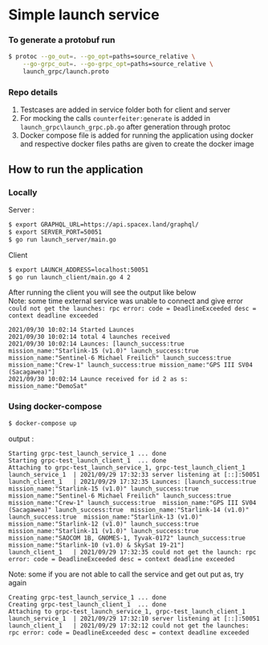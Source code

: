 # Simple launch service

### To generate a protobuf run 
```sh
$ protoc --go_out=. --go_opt=paths=source_relative \
    --go-grpc_out=. --go-grpc_opt=paths=source_relative \
    launch_grpc/launch.proto
```

### Repo details
1) Testcases are added in service folder both for client and server  
2) For mocking the calls `counterfeiter:generate` is added in `launch_grpc\launch_grpc.pb.go` after generation through protoc  
3) Docker compose file is added for running the application using docker and respective docker files paths are given to create the docker image  

## How to run the application 

### Locally

Server :
```sh
$ export GRAPHQL_URL=https://api.spacex.land/graphql/
$ export SERVER_PORT=50051
$ go run launch_server/main.go
```

Client
```sh
$ export LAUNCH_ADDRESS=localhost:50051
$ go run launch_client/main.go 4 2
```
After running the client you will see the output like below  
Note: some time external service was unable to connect and give error `could not get the launches: rpc error: code = DeadlineExceeded desc = context deadline exceeded`  

```
2021/09/30 10:02:14 Started Launces
2021/09/30 10:02:14 total 4 launches received
2021/09/30 10:02:14 Launces: [launch_success:true mission_name:"Starlink-15 (v1.0)" launch_success:true mission_name:"Sentinel-6 Michael Freilich" launch_success:true mission_name:"Crew-1" launch_success:true mission_name:"GPS III SV04 (Sacagawea)"]
2021/09/30 10:02:14 Launce received for id 2 as s: mission_name:"DemoSat"
```

### Using docker-compose

```sh
$ docker-compose up
```
output :
```
Starting grpc-test_launch_service_1 ... done
Starting grpc-test_launch_client_1  ... done
Attaching to grpc-test_launch_service_1, grpc-test_launch_client_1
launch_service_1  | 2021/09/29 17:32:33 server listening at [::]:50051
launch_client_1   | 2021/09/29 17:32:35 Launces: [launch_success:true  mission_name:"Starlink-15 (v1.0)" launch_success:true  mission_name:"Sentinel-6 Michael Freilich" launch_success:true  mission_name:"Crew-1" launch_success:true  mission_name:"GPS III SV04 (Sacagawea)" launch_success:true  mission_name:"Starlink-14 (v1.0)" launch_success:true  mission_name:"Starlink-13 (v1.0)" mission_name:"Starlink-12 (v1.0)" launch_success:true  mission_name:"Starlink-11 (v1.0)" launch_success:true  mission_name:"SAOCOM 1B, GNOMES-1, Tyvak-0172" launch_success:true  mission_name:"Starlink-10 (v1.0) & SkySat 19-21"]
launch_client_1   | 2021/09/29 17:32:35 could not get the launch: rpc error: code = DeadlineExceeded desc = context deadline exceeded
```

Note: some if you are not able to call the service and get out put as, try again
```
Creating grpc-test_launch_service_1 ... done
Creating grpc-test_launch_client_1  ... done
Attaching to grpc-test_launch_service_1, grpc-test_launch_client_1
launch_service_1  | 2021/09/29 17:32:10 server listening at [::]:50051
launch_client_1   | 2021/09/29 17:32:12 could not get the launches: rpc error: code = DeadlineExceeded desc = context deadline exceeded
```

